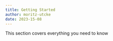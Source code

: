 ```yaml
---
title: Getting Started
author: moritz-utcke
date: 2023-15-08
---
```


This section covers everything you need to know
